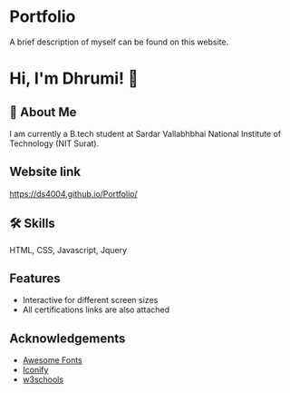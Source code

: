 
# Portfolio 

A brief description of myself can be found on this website.




# Hi, I'm Dhrumi! 👋


## 🚀 About Me

I am currently a B.tech student at Sardar Vallabhbhai National Institute of Technology (NIT Surat).



## Website link

https://ds4004.github.io/Portfolio/


## 🛠 Skills
HTML, CSS, Javascript, Jquery


## Features

- Interactive for different screen sizes
- All certifications links are also attached



## Acknowledgements

 - [Awesome Fonts](https://fontawesome.com/)
 - [Iconify](https://iconify.design/)
 - [w3schools ](https://www.w3schools.com/)
